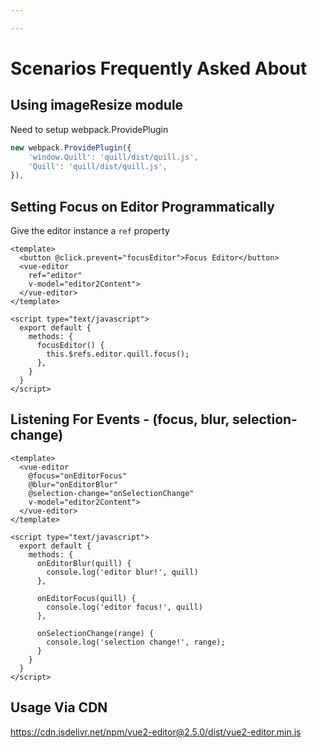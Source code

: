 ```yaml
---

---
```


# Scenarios Frequently Asked About

## Using imageResize module

Need to setup webpack.ProvidePlugin

```js
new webpack.ProvidePlugin({
	'window.Quill': 'quill/dist/quill.js',
	'Quill': 'quill/dist/quill.js',
}),
```

## Setting Focus on Editor Programmatically

Give the editor instance a `ref` property

```vue
<template>
  <button @click.prevent="focusEditor">Focus Editor</button>
  <vue-editor
    ref="editor"
    v-model="editor2Content">
  </vue-editor>
</template>

<script type="text/javascript">
  export default {
    methods: {
      focusEditor() {
        this.$refs.editor.quill.focus();
      },
    }
  }
</script>
```

## Listening For Events - (focus, blur, selection-change)

```vue
<template>
  <vue-editor
    @focus="onEditorFocus"
    @blur="onEditorBlur"
    @selection-change="onSelectionChange"
    v-model="editor2Content">
  </vue-editor>
</template>

<script type="text/javascript">
  export default {
    methods: {
      onEditorBlur(quill) {
        console.log('editor blur!', quill)
      },

      onEditorFocus(quill) {
        console.log('editor focus!', quill)
      },

      onSelectionChange(range) {
        console.log('selection change!', range);
      }      
    }
  }
</script>
```

## Usage Via CDN

https://cdn.jsdelivr.net/npm/vue2-editor@2.5.0/dist/vue2-editor.min.js
